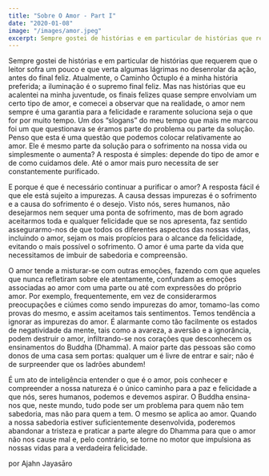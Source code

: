 ```yaml
---
title: "Sobre O Amor - Part I"
date: "2020-01-08"
image: "/images/amor.jpeg"
excerpt: Sempre gostei de histórias e em particular de histórias que requerem que o leitor sofra um pouco e que verta algumas lágrimas no desenrolar da ação, antes do final feliz. Atualmente, o Caminho Óctuplo é a minha história preferida;
---
```


Sempre gostei de histórias e em particular de histórias que requerem que o leitor sofra um pouco e que verta algumas lágrimas no desenrolar da ação, antes do final feliz. Atualmente, o Caminho Óctuplo é a minha história preferida; a iluminação é o supremo final feliz. Mas nas histórias que eu acalentei na minha juventude, os finais felizes quase sempre envolviam um certo tipo de amor, e comecei a observar que na realidade, o amor nem sempre é uma garantia para a felicidade e raramente soluciona seja o que for por muito tempo. Um dos “slogans” do meu tempo que mais me marcou foi um que questionava se éramos parte do problema ou parte da solução. Penso que esta é uma questão que podemos colocar relativamente ao amor. Ele é mesmo parte da solução para o sofrimento na nossa vida ou simplesmente o aumenta? A resposta é simples: depende do tipo de amor e de como cuidamos dele. Até o amor mais puro necessita de ser constantemente purificado.

E porque é que é necessário continuar a purificar o amor? A resposta fácil é que ele está sujeito a impurezas. A causa dessas impurezas é o sofrimento e a causa do sofrimento é o desejo. Visto nós, seres humanos, não desejarmos nem sequer uma ponta de sofrimento, mas de bom agrado aceitarmos toda e qualquer felicidade que se nos apresenta, faz sentido assegurarmo-nos de que todos os diferentes aspectos das nossas vidas, incluindo o amor, sejam os mais propícios para o alcance da felicidade, evitando o mais possível o sofrimento. O amor é uma parte da vida que necessitamos de imbuir de sabedoria e compreensão.

O amor tende a misturar-se com outras emoções, fazendo com que aqueles que nunca refletiram sobre ele atentamente, confundam as emoções associadas ao amor com uma parte ou até com expressões do próprio amor. Por exemplo, frequentemente, em vez de considerarmos preocupações e ciúmes como sendo impurezas do amor, tomamo-las como provas do mesmo, e assim aceitamos tais sentimentos. Temos tendência a ignorar as impurezas do amor. É alarmante como tão facilmente os estados de negatividade da mente, tais como a avareza, a aversão e a ignorância, podem destruir o amor, infiltrando-se nos corações que desconhecem os ensinamentos do Buddha (Dhamma). A maior parte das pessoas são como donos de uma casa sem portas: qualquer um é livre de entrar e sair; não é de surpreender que os ladrões abundem!

É um ato de inteligência entender o que é o amor, pois conhecer e compreender a nossa natureza é o único caminho para a paz e felicidade a que nós, seres humanos, podemos e devemos aspirar. O Buddha ensina-nos que, neste mundo, tudo pode ser um problema para quem não tem sabedoria, mas não para quem a tem. O mesmo se aplica ao amor. Quando a nossa sabedoria estiver suficientemente desenvolvida, poderemos abandonar a tristeza e praticar a parte alegre do Dhamma para que o amor não nos cause mal e, pelo contrário, se torne no motor que impulsiona as nossas vidas para a verdadeira felicidade.

por Ajahn Jayasāro
